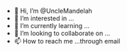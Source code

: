 - 👋 Hi, I’m @UncleMandelah
- 👀 I’m interested in ...
- 🌱 I’m currently learning ...
- 💞️ I’m looking to collaborate on ...
- 📫 How to reach me ...through email 

<!---
UncleMandelah/UncleMandelah is a ✨ special ✨ repository because its `README.md` (this file) appears on your GitHub profile.
You can click the Preview link to take a look at your changes.
--->
